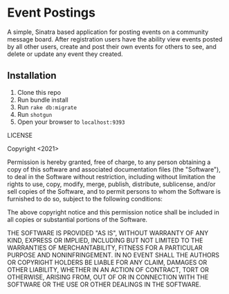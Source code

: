 # Event Postings

A simple, Sinatra based application for posting events on a community message board. After registration users have the ability view events posted by all other users, create and post their own events for others to see, and delete or update any event they created. 

## Installation

1. Clone this repo
2. Run bundle install
3. Run `rake db:migrate`
4. Run `shotgun`
5. Open your browser to `localhost:9393`

LICENSE

Copyright <2021> <nedlom>

Permission is hereby granted, free of charge, to any person obtaining a copy of this software and associated documentation files (the "Software"), to deal in the Software without restriction, including without limitation the rights to use, copy, modify, merge, publish, distribute, sublicense, and/or sell copies of the Software, and to permit persons to whom the Software is furnished to do so, subject to the following conditions:

The above copyright notice and this permission notice shall be included in all copies or substantial portions of the Software.

THE SOFTWARE IS PROVIDED "AS IS", WITHOUT WARRANTY OF ANY KIND, EXPRESS OR IMPLIED, INCLUDING BUT NOT LIMITED TO THE WARRANTIES OF MERCHANTABILITY, FITNESS FOR A PARTICULAR PURPOSE AND NONINFRINGEMENT. IN NO EVENT SHALL THE AUTHORS OR COPYRIGHT HOLDERS BE LIABLE FOR ANY CLAIM, DAMAGES OR OTHER LIABILITY, WHETHER IN AN ACTION OF CONTRACT, TORT OR OTHERWISE, ARISING FROM, OUT OF OR IN CONNECTION WITH THE SOFTWARE OR THE USE OR OTHER DEALINGS IN THE SOFTWARE.
